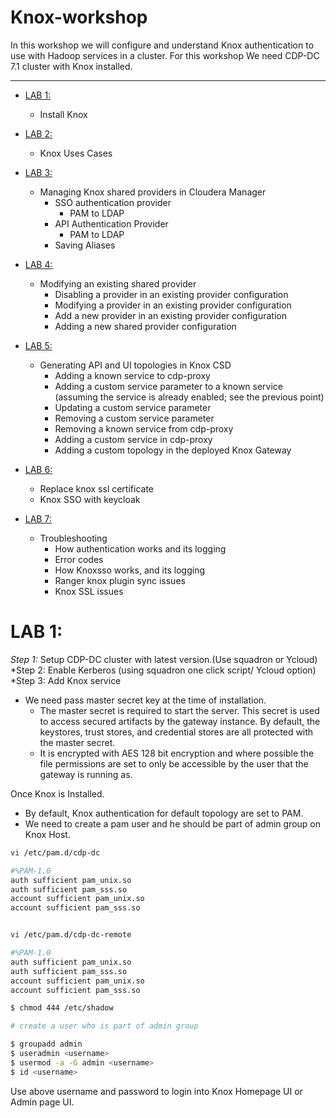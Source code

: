 # Knox-workshop

In this workshop we will configure and understand Knox authentication to use with Hadoop services in a cluster. For this workshop We need CDP-DC 7.1 cluster with Knox installed.

------------------------------------------------------------------------------------------------------------------------------


 - [LAB 1:]()
   -  Install Knox

 - [LAB 2:]()
   -  Knox Uses Cases

 - [LAB 3:]() 
   -  Managing Knox shared providers in Cloudera Manager
      -  SSO authentication provider
	        *  PAM to LDAP
      -  API Authentication Provider
	        *  PAM to LDAP
      -  Saving Aliases

 - [LAB 4:]() 
   -  Modifying an existing shared provider
      -  Disabling a provider in an existing provider configuration
      -  Modifying a provider in an existing provider configuration
      -  Add a new provider in an existing provider configuration
      -  Adding a new shared provider configuration

 - [LAB 5:]() 
   -  Generating API and UI topologies in Knox CSD
      -  Adding a known service to cdp-proxy
      -  Adding a custom service parameter to a known service (assuming the service is already enabled; see the previous point)
      -  Updating a custom service parameter
      -  Removing a custom service parameter
      -  Removing a known service from cdp-proxy
      -  Adding a custom service in cdp-proxy
      -  Adding a custom topology in the deployed Knox Gateway

 - [LAB 6:]() 
   -  Replace knox ssl certificate
   -  Knox SSO with keycloak

 - [LAB 7:]() 
   -  Troubleshooting
      -  How authentication works and its logging 
      -  Error codes
      -  How Knoxsso works, and its logging
      -  Ranger knox plugin sync issues
      -  Knox SSL issues


# LAB 1:
 
 *Step 1:*  Setup CDP-DC cluster with latest version.(Use squadron or Ycloud)
 *Step 2:  Enable Kerberos (using squadron one click script/ Ycloud option)
 *Step 3:  Add Knox service
   -  We need pass master secret key at the time of installation.
      -  The master secret is required to start the server. This secret is used to access secured artifacts by the gateway instance. By default, the keystores, trust stores, and credential stores are all protected with the master secret.
      -  It is encrypted with AES 128 bit encryption and where possible the file permissions are set to only be accessible by the user that the gateway is running as.
 
Once Knox is Installed.
 -  By default, Knox authentication for default topology are set to PAM.
 -  We need to create a pam user and he should be part of admin group on Knox Host.
 
 ```sh
 vi /etc/pam.d/cdp-dc

#%PAM-1.0
auth sufficient pam_unix.so
auth sufficient pam_sss.so
account sufficient pam_unix.so
account sufficient pam_sss.so


vi /etc/pam.d/cdp-dc-remote

#%PAM-1.0
auth sufficient pam_unix.so
auth sufficient pam_sss.so
account sufficient pam_unix.so
account sufficient pam_sss.so

$ chmod 444 /etc/shadow

# create a user who is part of admin group

$ groupadd admin
$ useradmin <username>
$ usermod -a -G admin <username>
$ id <username>
 ```
 
 Use above username and password to login into Knox Homepage UI or Admin page UI.
